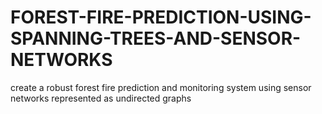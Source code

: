 # FOREST-FIRE-PREDICTION-USING-SPANNING-TREES-AND-SENSOR-NETWORKS
create a robust forest fire prediction and monitoring system using sensor networks represented as undirected graphs

